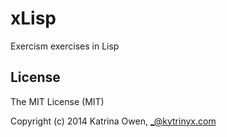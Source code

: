 # xLisp

Exercism exercises in Lisp
## License
The MIT License (MIT)

Copyright (c) 2014 Katrina Owen, _@kytrinyx.com
